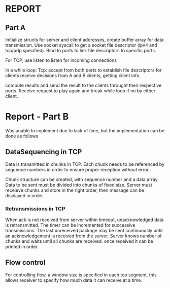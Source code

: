 # REPORT

## Part A
Initialize structs for server and client addresses, create buffer array for data transmission.
Use socket syscall to get a socket file descriptor (ipv4 and tcp/udp specified). Bind to ports to link file descriptors to specific ports.

For TCP, use listen to listen for incoming connections

In a while loop:
Tcp: accept from both ports to establish file descriptors for clients
receive decisions from A and B clients, getting client info 

compute results and send the result to the clients throught their respective ports.
Receive request to play again and break while loop if no by either client.

# Report - Part B

Was unable to implement due to lack of time, but the implementation can be done as follows

## DataSequencing in TCP
Data is transmitted in chunks in TCP. Each chunk needs to be referenced by sequence numbers in order to ensure proper reception without error..

Chunk structure can be created, with sequence number and a data array. Data to be sent must be divided into chunks of fixed size. Server must receieve chunks and store in the right order, then message can be displayed in order.


### Retransmissions in TCP
When ack is not received from server within timeout, unacknowledged data is retransmitted. The timer can be incremented for successive transmissions. The last unreceived package may be sent continuously until an acknowledgement is received from the server. Server knows number of chunks and waits until all chunks are received. once received it can be printed in order.

## Flow control
For controlling flow, a window size is specified in each tcp segment. this allows receiver to specify how much data it can receive at a time.
